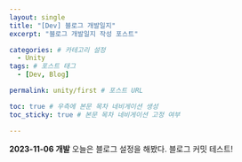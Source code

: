 ```yaml
---
layout: single
title: "[Dev] 블로그 개발일지"
excerpt: "블로그 개발일지 작성 포스트"

categories: # 카테고리 설정
  - Unity
tags: # 포스트 태그
  - [Dev, Blog]

permalink: unity/first # 포스트 URL

toc: true # 우측에 본문 목차 네비게이션 생성
toc_sticky: true # 본문 목차 네비게이션 고정 여부

---
```


**2023-11-06 개발**
오늘은 블로그 설정을 해봤다.
블로그 커밋 테스트!